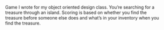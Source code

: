 Game I wrote for my object oriented design class. You’re searching for a 
treasure through an island. Scoring is based on whether you find the treasure 
before someone else does and what’s in your inventory when you find the treasure.